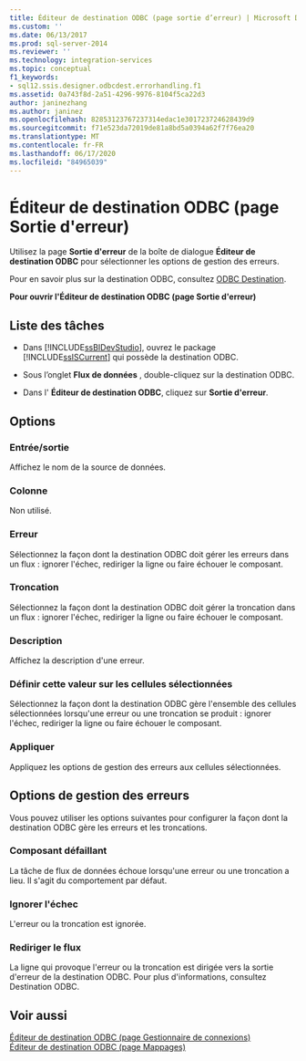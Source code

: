 ```yaml
---
title: Éditeur de destination ODBC (page sortie d’erreur) | Microsoft Docs
ms.custom: ''
ms.date: 06/13/2017
ms.prod: sql-server-2014
ms.reviewer: ''
ms.technology: integration-services
ms.topic: conceptual
f1_keywords:
- sql12.ssis.designer.odbcdest.errorhandling.f1
ms.assetid: 0a743f8d-2a51-4296-9976-8104f5ca22d3
author: janinezhang
ms.author: janinez
ms.openlocfilehash: 82853123767237314edac1e301723724628439d9
ms.sourcegitcommit: f71e523da72019de81a8bd5a0394a62f7f76ea20
ms.translationtype: MT
ms.contentlocale: fr-FR
ms.lasthandoff: 06/17/2020
ms.locfileid: "84965039"
---
```

# <a name="odbc-destination-editor-error-output-page"></a>Éditeur de destination ODBC (page Sortie d'erreur)
  Utilisez la page **Sortie d'erreur** de la boîte de dialogue **Éditeur de destination ODBC** pour sélectionner les options de gestion des erreurs.  
  
 Pour en savoir plus sur la destination ODBC, consultez [ODBC Destination](data-flow/odbc-destination.md).  
  
 **Pour ouvrir l'Éditeur de destination ODBC (page Sortie d'erreur)**  
  
## <a name="task-list"></a>Liste des tâches  
  
-   Dans [!INCLUDE[ssBIDevStudio](../includes/ssbidevstudio-md.md)], ouvrez le package [!INCLUDE[ssISCurrent](../includes/ssiscurrent-md.md)] qui possède la destination ODBC.  
  
-   Sous l’onglet **Flux de données** , double-cliquez sur la destination ODBC.  
  
-   Dans l' **Éditeur de destination ODBC**, cliquez sur **Sortie d'erreur**.  
  
## <a name="options"></a>Options  
  
### <a name="inputoutput"></a>Entrée/sortie  
 Affichez le nom de la source de données.  
  
### <a name="column"></a>Colonne  
 Non utilisé.  
  
### <a name="error"></a>Erreur  
 Sélectionnez la façon dont la destination ODBC doit gérer les erreurs dans un flux : ignorer l'échec, rediriger la ligne ou faire échouer le composant.  
  
### <a name="truncation"></a>Troncation  
 Sélectionnez la façon dont la destination ODBC doit gérer la troncation dans un flux : ignorer l'échec, rediriger la ligne ou faire échouer le composant.  
  
### <a name="description"></a>Description  
 Affichez la description d'une erreur.  
  
### <a name="set-this-value-to-selected-cells"></a>Définir cette valeur sur les cellules sélectionnées  
 Sélectionnez la façon dont la destination ODBC gère l'ensemble des cellules sélectionnées lorsqu'une erreur ou une troncation se produit : ignorer l'échec, rediriger la ligne ou faire échouer le composant.  
  
### <a name="apply"></a>Appliquer  
 Appliquez les options de gestion des erreurs aux cellules sélectionnées.  
  
## <a name="error-handling-options"></a>Options de gestion des erreurs  
 Vous pouvez utiliser les options suivantes pour configurer la façon dont la destination ODBC gère les erreurs et les troncations.  
  
### <a name="fail-component"></a>Composant défaillant  
 La tâche de flux de données échoue lorsqu'une erreur ou une troncation a lieu. Il s'agit du comportement par défaut.  
  
### <a name="ignore-failure"></a>Ignorer l'échec  
 L'erreur ou la troncation est ignorée.  
  
### <a name="redirect-flow"></a>Rediriger le flux  
 La ligne qui provoque l'erreur ou la troncation est dirigée vers la sortie d'erreur de la destination ODBC. Pour plus d'informations, consultez Destination ODBC.  
  
## <a name="see-also"></a>Voir aussi  
 [Éditeur de destination ODBC &#40;page Gestionnaire de connexions&#41;](../../2014/integration-services/odbc-destination-editor-connection-manager-page.md)   
 [Éditeur de destination ODBC &#40;page Mappages&#41;](../../2014/integration-services/odbc-destination-editor-mappings-page.md)  
  
  
